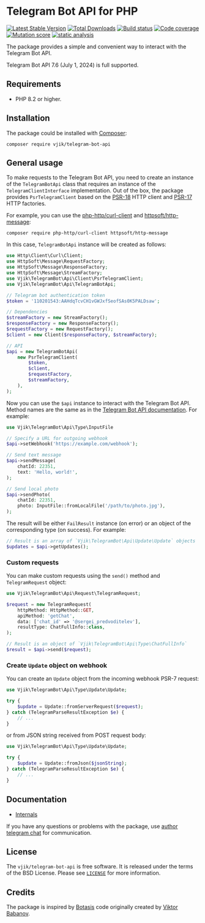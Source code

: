# Telegram Bot API for PHP

[![Latest Stable Version](https://poser.pugx.org/vjik/telegram-bot-api/v/stable.png)](https://packagist.org/packages/vjik/telegram-bot-api)
[![Total Downloads](https://poser.pugx.org/vjik/telegram-bot-api/downloads.png)](https://packagist.org/packages/vjik/telegram-bot-api)
[![Build status](https://github.com/vjik/telegram-bot-api/workflows/build/badge.svg)](https://github.com/vjik/telegram-bot-api/actions?query=workflow%3Abuild)
[![Code coverage](https://codecov.io/gh/vjik/telegram-bot-api/graph/badge.svg?token=5SV9NWKMQZ)](https://codecov.io/gh/vjik/telegram-bot-api)
[![Mutation score](https://img.shields.io/endpoint?style=flat&url=https%3A%2F%2Fbadge-api.stryker-mutator.io%2Fgithub.com%2Fvjik%2Ftelegram-bot-api%2Fmaster)](https://dashboard.stryker-mutator.io/reports/github.com/vjik/telegram-bot-api/master)
[![static analysis](https://github.com/vjik/telegram-bot-api/workflows/static%20analysis/badge.svg)](https://github.com/vjik/telegram-bot-api/actions?query=workflow%3A%22static+analysis%22)

The package provides a simple and convenient way to interact with the Telegram Bot API.

Telegram Bot API 7.6 (July 1, 2024) is full supported.

## Requirements

- PHP 8.2 or higher.

## Installation

The package could be installed with [Composer](https://getcomposer.org/download/):

```shell
composer require vjik/telegram-bot-api
```

## General usage

To make requests to the Telegram Bot API, you need to create an instance of the `TelegramBotApi` class 
that requires an instance of the `TelegramClientInterface` implementation. Out of the box, the package provides `PsrTelegramClient` based on the [PSR-18](https://www.php-fig.org/psr/psr-18/) HTTP client
and [PSR-17](https://www.php-fig.org/psr/psr-17/) HTTP factories.

For example, you can use the [php-http/curl-client](https://github.com/php-http/curl-client) and [httpsoft/http-message](https://github.com/httpsoft/http-message):

```shell
composer require php-http/curl-client httpsoft/http-message
```

In this case, `TelegramBotApi` instance will be created as follows:

```php
use Http\Client\Curl\Client;
use HttpSoft\Message\RequestFactory;
use HttpSoft\Message\ResponseFactory;
use HttpSoft\Message\StreamFactory;
use Vjik\TelegramBot\Api\Client\PsrTelegramClient;
use Vjik\TelegramBot\Api\TelegramBotApi;

// Telegram bot authentication token
$token = '110201543:AAHdqTcvCH1vGWJxfSeofSAs0K5PALDsaw';

// Dependencies
$streamFactory = new StreamFactory();
$responseFactory = new ResponseFactory();
$requestFactory = new RequestFactory();
$client = new Client($responseFactory, $streamFactory);

// API
$api = new TelegramBotApi(
    new PsrTelegramClient(
        $token,
        $client,
        $requestFactory,
        $streamFactory,
    ),
);
```

Now you can use the `$api` instance to interact with the Telegram Bot API. Method names are the same as in the [Telegram Bot API documentation](https://core.telegram.org/bots/api). For example:

```php
use Vjik\TelegramBot\Api\Type\InputFile

// Specify a URL for outgoing webhook
$api->setWebhook('https://example.com/webhook');

// Send text message
$api->sendMessage(
    chatId: 22351, 
    text: 'Hello, world!',
);

// Send local photo
$api->sendPhoto(
    chatId: 22351, 
    photo: InputFile::fromLocalFile('/path/to/photo.jpg'),
);
```

The result will be either `FailResult` instance (on error) or an object of the corresponding type (on success). For example:

```php
// Result is an array of `Vjik\TelegramBot\Api\Update\Update` objects
$updates = $api->getUpdates();
```

### Custom requests

You can make custom requests using the `send()` method and `TelegramRequest` object:

```php
use Vjik\TelegramBot\Api\Request\TelegramRequest;

$request = new TelegramRequest(
    httpMethod: HttpMethod::GET,
    apiMethod: 'getChat',
    data: ['chat_id' => '@sergei_predvoditelev'],
    resultType: ChatFullInfo::class,
);

// Result is an object of `Vjik\TelegramBot\Api\Type\ChatFullInfo`
$result = $api->send($request);
```

### Create `Update` object on webhook

You can create an `Update` object from the incoming webhook PSR-7 request:

```php
use Vjik\TelegramBot\Api\Type\Update\Update;

try {
    $update = Update::fromServerRequest($request);
} catch (TelegramParseResultException $e) {
    // ... 
}
```

or from JSON string received from POST request body:

```php
use Vjik\TelegramBot\Api\Type\Update\Update;

try {
    $update = Update::fromJson($jsonString);
} catch (TelegramParseResultException $e) {
    // ... 
}
```

## Documentation

- [Internals](docs/internals.md)

If you have any questions or problems with the package, use [author telegram chat](https://t.me/predvoditelev_chat) for communication.

## License

The `vjik/telegram-bot-api` is free software. It is released under the terms of the BSD License.
Please see [`LICENSE`](./LICENSE.md) for more information.

## Credits

The package is inspired by [Botasis](https://github.com/botasis) code originally created 
by [Viktor Babanov](https://github.com/viktorprogger).
